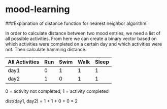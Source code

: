 # mood-learning
###Explanation of distance function for nearest neighbor algorithm:

In order to calculate distance between two mood entries, we need a list of all possible activities. From here we can create a binary vector based on which activities were completed on a certain day and which activities were not. Then calculate hamming distance.

All Activities | Run | Swim | Walk | Sleep
--------- | ----- |----- | ----- | ------
day1 | 0 | 1 | 1 | 1
day2 | 1 | 0 | 1 | 1

0 = activity not completed, 1 = activity completed

dist(day1, day2) = 1 + 1 + 0 + 0 = 2
